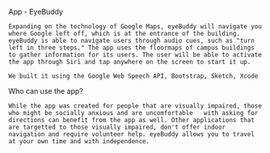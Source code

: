 App - EyeBuddy 

    Expanding on the technology of Google Maps, eyeBuddy will navigate you where Google left off, which is at the entrance of the building. eyeBuddy is able to navigate users through audio cues, such as "turn left in three steps." The app uses the floormaps of campus buildings to gather information for its users. The user will be able to activate the app through Siri and tap anywhere on the screen to start it up.

    We built it using the Google Web Speech API, Bootstrap, Sketch, Xcode

Who can use the app?
    
    While the app was created for people that are visually impaired, those who might be socially anxious and are uncomfortable   with asking for directions can benefit from the app as well. Other applications that are targetted to those visually impaired, don't offer indoor navigation and require volunteer help. eyeBuddy allows you to travel at your own time and with independence.
